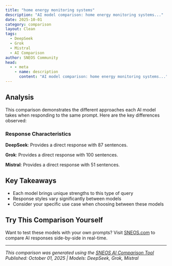 ```yaml
---
title: "home energy monitoring systems"
description: "AI model comparison: home energy monitoring systems..."
date: 2025-10-01
category: comparison
layout: Clean
tags:
  - DeepSeek
  - Grok
  - Mistral
  - AI Comparison
author: SNEOS Community
head:
  - - meta
    - name: description
      content: "AI model comparison: home energy monitoring systems..."
---
```


<ChatComparison
  title="home energy monitoring systems"
  prompt="home energy monitoring systems"
  :responses='{
    "DeepSeek": "Of course! Here is a comprehensive guide to home energy monitoring systems, covering what they are, how they work, the different types, key benefits, and what to consider before buying.\n\n### What is a Home Energy Monitoring System?\n\nA home energy monitoring system is a device or set of devices that tracks your home\u0027s electricity consumption in real-time. It goes far beyond your standard utility bill, which only gives you a total for the month. These systems show you exactly *when* and *where* you\u0027re using energy, down to the individual appliance level in some cases.\n\nThe goal is to turn abstract kilowatt-hours into actionable information, empowering you to save money, increase efficiency, and understand your home\u0027s energy footprint.\n\n---\n\n### How Do They Work?\n\nMost modern systems use a non-invasive approach:\n\n1.  **Sensors:** Clamp-on sensors are attached to your main power lines coming into your electrical panel. These sensors measure the magnetic field generated by the current flowing through the wires.\n2.  **Transmitter/Hub:** The data from the sensors is sent to a central hub (either via wires or wirelessly) that processes the information.\n3.  **Data Analysis \u0026 App:** The hub sends the data to a cloud service or a local app. Sophisticated software analyzes the data, often using machine learning to \u0022learn\u0022 the unique electrical signatures (or \u0022load signatures\u0022) of your major appliances (like your fridge, AC, or washing machine).\n4.  **User Interface:** You view all this information through a user-friendly smartphone app or web dashboard, which shows you real-time power draw, historical trends, cost estimates, and breakdowns by appliance or circuit.\n\n---\n\n### Types of Home Energy Monitors\n\nThere are three main categories, ranging from whole-home overview to device-specific control.\n\n#### 1. Whole-Home Monitoring Systems\nThese are the most popular and comprehensive systems. They monitor your entire home\u0027s energy flow from the electrical panel.\n\n*   **How they work:** Sensors on the main lines \u002B a hub that connects to your Wi-Fi.\n*   **Pros:** Provides a complete picture of your home\u0027s energy use; can often identify major appliances; great for spotting energy hogs and understanding overall trends.\n*   **Cons:** May not be as precise for individual, low-power devices on the same circuit.\n*   **Examples:**\n    *   **Sense Energy Monitor:** Known for its powerful machine learning to identify individual devices over time.\n    *   **Emporia Vue Gen 2:** Popular for its affordability and optional circuit-level sensors for more granular data.\n    *   **Span Smart Panel:** A premium, revolutionary (and expensive) solution that replaces your entire electrical panel, offering both monitoring and *control* over individual circuits.\n\n#### 2. Circuit-Level Monitoring Systems\nThese systems provide more granular data than whole-home monitors by tracking energy use on individual circuits within your panel.\n\n*   **How they work:** Use a dedicated sensor for each circuit breaker you want to monitor.\n*   **Pros:** Pinpoints energy use to specific areas of your home (e.g., kitchen, HVAC, laundry room). More accurate for understanding the cost of running specific high-load appliances.\n*   **Cons:** More complex and expensive to install if you want to monitor many circuits.\n*   **Examples:** Emporia Vue (with its add-on sensors), **Shelly EM** (a popular DIY option).\n\n#### 3. Plug-Level Monitors (Smart Plugs)\nThese are the simplest and most affordable entry point. You plug an appliance into the monitor, and then plug the monitor into the wall outlet.\n\n*   **How they work:** Measure the energy consumption of whatever is plugged into them.\n*   **Pros:** Inexpensive, easy to install, perfectly accurate for the device they monitor. Many also offer smart features like scheduling and remote control.\n*   **Cons:** Only monitors one plug-in device at a time; useless for hardwired appliances (like an AC unit, water heater, or oven).\n*   **Examples:** **TP-Link Kasa Smart Plugs**, **Wyze Plug**, **Tuya-based smart plugs**.\n\n---\n\n### Key Benefits of Using an Energy Monitor\n\n1.  **Save Money on Your Bills:** This is the #1 reason. By identifying \u0022vampire\u0022 loads (devices that use power even when \u0022off\u0022) and inefficient appliances, you can make changes that lead to significant savings\u2014typically 5-15% on your electricity bill.\n2.  **Real-Time Feedback:** See your power usage spike in real-time when your AC kicks on. This immediate feedback encourages more energy-conscious behavior.\n3.  **Diagnose Problem Appliances:** Detect when an appliance is starting to fail. For example, a fridge that cycles on and off more frequently than usual or a well pump that\u0027s drawing more power can be a sign of impending failure.\n4.  **Verify Solar Production:** Many systems can integrate with solar panels, allowing you to see how much energy you\u0027re producing versus consuming, optimizing your self-consumption.\n5.  **Increase Home Safety:** Some systems can detect electrical anomalies, like arc faults or unusual power surges, alerting you to potential fire hazards.\n6.  **Data-Driven Decisions:** Provides hard data to help you decide if upgrading to a more efficient appliance (like a heat pump or LED lighting) is worth the investment.\n\n---\n\n### What to Consider Before You Buy\n\n| Consideration | Question to Ask | Why It Matters |\n| :--- | :--- | :--- |\n| **Installation** | Am I comfortable working in my electrical panel? | **Whole-home monitors require access to your main breaker panel.** If you\u0027re not an experienced DIYer, you may need to hire an electrician ($150-$300). Plug-in monitors require zero installation. |\n| **Data Granularity** | Do I want whole-home data or appliance-specific data? | Whole-home is a great start. Circuit-level or advanced ML systems (like Sense) are needed to pinpoint specific devices without individual plugs. |\n| **Cost** | What\u0027s my budget? | Prices range from **$25** for a smart plug to **$200-$350** for a whole-home system, to **$3,500\u002B** for a Span Smart Panel. |\n| **App \u0026 User Experience** | Is the app easy to understand and use? | This is your primary interface. Look for clear graphs, cost tracking, and actionable alerts. Read reviews! |\n| **Smart Home Integration** | Do I want it to work with my other devices? | Many systems integrate with platforms like Google Home, Amazon Alexa, and Apple HomeKit for voice control and dashboards. |\n| **Solar Compatibility** | Do I have or plan to get solar panels? | If so, ensure the system has an option for solar production monitoring. |\n| **Subscription Fees** | Is there a monthly fee for data or features? | Most popular consumer systems (Sense, Emporia) do **not** have a subscription, but some professional-grade systems might. Always check. |\n\n### Top Recommendations for 2024\n\n*   **Best for Tech Enthusiasts \u0026 Appliance Discovery:** **Sense Energy Monitor** (Uses powerful AI to find devices, but can take weeks/months to identify everything).\n*   **Best Value with Granular Options:** **Emporia Vue Gen 2** (Affordable and offers cheap add-on sensors for circuit-level monitoring).\n*   **Best for a Single Appliance / Easy Start:** **TP-Link Kasa Smart Plug** (Reliable, affordable, and easy to use).\n*   **The Ultimate Solution (Pricey):** **Span Smart Panel** (Replaces your panel for unparalleled monitoring and control, but requires professional installation and a significant investment).\n\n### Final Verdict\n\nA home energy monitoring system is a powerful tool for anyone looking to take control of their energy use, save money, and understand their home better. Starting with a simple smart plug can be an enlightening experiment, while a whole-home system like the Sense or Emporia Vue provides a transformative view of your home\u0027s energy heartbeat. The investment often pays for itself in energy savings within a year or two.",
    "Grok": "Home energy monitoring systems (HEMS) are devices or software solutions designed to track and analyze the energy consumption of a household. These systems provide real-time data on electricity usage, help identify energy-wasting appliances, and often suggest ways to improve energy efficiency, reduce costs, and lower environmental impact. Below is an overview of home energy monitoring systems, their benefits, features, and some popular options.\n\n---\n\n### **What is a Home Energy Monitoring System?**\nA HEMS typically consists of hardware (sensors or smart meters) and software (apps or dashboards) that monitor electricity usage at the circuit, appliance, or whole-home level. Some systems integrate with smart home devices and utility meters to provide detailed insights into energy consumption patterns.\n\n---\n\n### **Benefits of Home Energy Monitoring Systems**\n1. **Energy Savings**: Identify high-energy-consuming devices or behaviors and take action to reduce usage.\n2. **Cost Reduction**: Lower electricity bills by optimizing energy consumption.\n3. **Environmental Impact**: Reduce carbon footprint by minimizing unnecessary energy use.\n4. **Appliance Monitoring**: Detect faulty or inefficient appliances that may need repair or replacement.\n5. **Real-Time Insights**: Get instant feedback on energy usage to make informed decisions.\n6. **Integration with Smart Homes**: Many systems work with smart thermostats, lighting, and other devices for automated energy management.\n\n---\n\n### **Types of Home Energy Monitoring Systems**\n1. **Whole-Home Monitoring**:\n   - Tracks total energy usage for the entire house.\n   - Often involves installing a device near the electrical panel or using a smart meter provided by the utility company.\n   - Example: Devices like Sense or Emporia Vue.\n\n2. **Circuit-Level Monitoring**:\n   - Monitors energy usage on individual circuits or breaker panels.\n   - Useful for identifying specific high-usage areas (e.g., HVAC systems or kitchen appliances).\n   - Example: Emporia Vue with circuit sensors or IoTaWatt.\n\n3. **Appliance-Level Monitoring**:\n   - Tracks energy use for individual devices or appliances using smart plugs or dedicated sensors.\n   - Ideal for pinpointing specific energy hogs.\n   - Example: Kasa Smart Plugs or Smappee.\n\n4. **Utility-Integrated Systems**:\n   - Some utility companies provide smart meters and online portals to monitor energy usage.\n   - Often free but may lack the detailed insights of standalone systems.\n\n---\n\n### **Key Features to Look for in a HEMS**\n- **Real-Time Data**: Live tracking of energy usage.\n- **Historical Data \u0026 Trends**: Analyze usage over days, weeks, or months to identify patterns.\n- **Appliance Recognition**: Advanced systems use AI to detect and categorize specific appliances.\n- **Mobile App or Web Dashboard**: Access data and insights from anywhere.\n- **Alerts \u0026 Notifications**: Warns about unusual spikes in energy usage.\n- **Integration**: Compatibility with smart home ecosystems like Google Home, Alexa, or HomeKit.\n- **Solar Monitoring**: For homes with solar panels, track production and net energy usage.\n- **Ease of Installation**: Some systems require professional installation, while others are DIY-friendly.\n\n---\n\n### **Popular Home Energy Monitoring Systems**\nHere are some well-known HEMS products and their key features:\n\n1. **Sense Energy Monitor**:\n   - Whole-home monitoring with AI-driven appliance recognition.\n   - Tracks energy usage in real time and provides detailed breakdowns.\n   - Requires installation in the electrical panel (professional help recommended for some setups).\n   - App available for iOS and Android.\n   - Price: Around $300 (plus optional subscription for advanced features).\n\n2. **Emporia Vue**:\n   - Whole-home and circuit-level monitoring with expandable sensors.\n   - Affordable and easy to install (DIY-friendly for most users).\n   - Tracks solar production if paired with additional sensors.\n   - App provides detailed insights and historical data.\n   - Price: Around $70\u2013$150 (depending on model and sensors).\n\n3. **Neurio (now part of Generac)**:\n   - Whole-home energy monitoring with cloud-based analytics.\n   - Integrates with smart home systems.\n   - Requires installation in the electrical panel.\n   - Price: Around $200.\n\n4. **Smappee**:\n   - Offers whole-home and appliance-level monitoring with smart plugs.\n   - Supports solar monitoring and provides real-time data.\n   - Easy-to-use app with detailed reports.\n   - Price: Starts at around $200 (varies by model and features).\n\n5. **Kasa Smart Plugs (by TP-Link)**:\n   - Appliance-level monitoring using smart plugs.\n   - Affordable and easy to set up (no panel installation needed).\n   - Integrates with Alexa and Google Home.\n   - Price: Around $15\u2013$30 per plug.\n\n6. **Eyedro Home Energy Monitor**:\n   - Whole-home monitoring with a focus on affordability.\n   - Provides real-time data via a web portal or app.\n   - Easy installation with options for wired or wireless setups.\n   - Price: Around $100\u2013$200.\n\n---\n\n### **How to Choose the Right System**\n- **Budget**: Decide how much you\u2019re willing to spend. Basic smart plugs are cheaper, while whole-home systems can be more expensive.\n- **Granularity**: Do you need whole-home data, circuit-level insights, or appliance-level tracking?\n- **Installation**: Are you comfortable with DIY installation, or do you need professional help?\n- **Features**: Look for solar monitoring, smart home integration, or AI-based appliance detection if needed.\n- **Compatibility**: Ensure the system works with your home\u2019s electrical setup and smart devices.\n\n---\n\n### **Challenges and Considerations**\n- **Installation Complexity**: Some systems require access to the electrical panel and may need an electrician for safe setup, adding to the cost.\n- **Accuracy**: Appliance recognition is not always 100% accurate, especially with complex loads.\n- **Data Privacy**: Energy data is sensitive; ensure the system has strong security measures.\n- **Subscription Fees**: Some systems (like Sense) offer premium features for a monthly fee.\n\n---\n\n### **Tips for Maximizing Energy Savings with HEMS**\n1. Identify and replace old, inefficient appliances.\n2. Adjust thermostat settings or use smart thermostats for HVAC efficiency.\n3. Turn off or unplug devices during peak usage hours if your utility has time-of-use pricing.\n4. Use energy-efficient lighting (e.g., LED bulbs).\n5. Schedule high-energy tasks (like laundry) during off-peak times.\n\n---\n\nHome energy monitoring systems are an excellent investment for anyone looking to save money, reduce energy waste, and contribute to a more sustainable future. If you\u2019re new to HEMS, starting with a simple smart plug for appliance monitoring can be a low-cost way to test the waters before investing in a whole-home system. Let me know if you\u2019d like more details on a specific product or installation process!",
    "Mistral": "Home energy monitoring systems are tools designed to help homeowners track and manage their energy consumption. These systems provide detailed insights into how energy is used within the home, helping to identify areas where energy can be saved and costs reduced. Here are some key features and types of home energy monitoring systems:\n\n### Key Features:\n1. **Real-Time Monitoring**: Provides up-to-date information on energy usage.\n2. **Historical Data**: Allows users to review past energy consumption patterns.\n3. **Appliance-Level Monitoring**: Identifies energy usage by individual appliances.\n4. **Alerts and Notifications**: Sends alerts for unusual energy spikes or potential issues.\n5. **Energy-Saving Tips**: Offers suggestions for reducing energy consumption.\n6. **Integration**: Can often be integrated with smart home systems and other devices.\n7. **Mobile Access**: Allows users to monitor energy usage via smartphone apps.\n8. **Cost Analysis**: Provides estimates of energy costs based on usage.\n\n### Types of Home Energy Monitoring Systems:\n1. **Whole-Home Monitors**:\n   - **Sense**: Monitors energy usage at the circuit level and provides detailed insights into individual appliances.\n   - **Neurio**: Offers real-time monitoring and historical data, with the ability to track specific appliances.\n   - **Aeotec**: Provides detailed energy monitoring and can be integrated with smart home systems.\n\n2. **Smart Plugs**:\n   - **TP-Link Kasa**: Allows users to monitor energy usage of individual appliances plugged into the smart plug.\n   - **Wemo Insight**: Provides energy monitoring and control for individual appliances.\n\n3. **Smart Meters**:\n   - **Efergy**: Offers a range of energy monitors that can be used with smart meters to provide detailed energy usage data.\n   - **Rainforest Automation**: Provides energy monitoring solutions that work with smart meters to give real-time data.\n\n4. **Thermostats**:\n   - **Nest Thermostat**: Monitors and controls heating and cooling systems, providing energy usage data and suggestions for savings.\n   - **Ecobee**: Offers energy monitoring and control, with the ability to integrate with other smart home devices.\n\n5. **Solar Monitoring Systems**:\n   - **Enphase**: Monitors solar energy production and consumption, providing detailed insights into solar system performance.\n   - **SolarEdge**: Offers comprehensive monitoring of solar energy systems, including energy production and consumption.\n\n### Benefits:\n1. **Energy Savings**: Helps identify areas where energy can be saved, leading to lower utility bills.\n2. **Environmental Impact**: Reduces carbon footprint by optimizing energy usage.\n3. **Peace of Mind**: Provides alerts for potential issues, such as appliances left on or unusual energy spikes.\n4. **Efficiency**: Helps in making informed decisions about energy-efficient upgrades and appliances.\n\n### Considerations:\n1. **Cost**: Initial investment can be high, but long-term savings can offset this.\n2. **Installation**: Some systems require professional installation, while others are DIY-friendly.\n3. **Compatibility**: Ensure the system is compatible with your home\u0027s electrical setup and other smart home devices.\n4. **Data Privacy**: Consider the security and privacy of the data collected by the monitoring system.\n\nBy choosing the right home energy monitoring system, homeowners can gain valuable insights into their energy usage, leading to more efficient and cost-effective energy management."
  }'
  published-date="17:29"
/>

## Analysis

This comparison demonstrates the different approaches each AI model takes when responding to the same prompt. Here are the key differences observed:

### Response Characteristics

**DeepSeek**: Provides a direct response with 87 sentences. 

**Grok**: Provides a direct response with 100 sentences. 

**Mistral**: Provides a direct response with 51 sentences. 

## Key Takeaways

- Each model brings unique strengths to this type of query
- Response styles vary significantly between models
- Consider your specific use case when choosing between these models

## Try This Comparison Yourself

Want to test these models with your own prompts? Visit [SNEOS.com](https://sneos.com) to compare AI responses side-by-side in real-time.

---

*This comparison was generated using the [SNEOS AI Comparison Tool](https://sneos.com)*
*Published: October 01, 2025 | Models: DeepSeek, Grok, Mistral*
